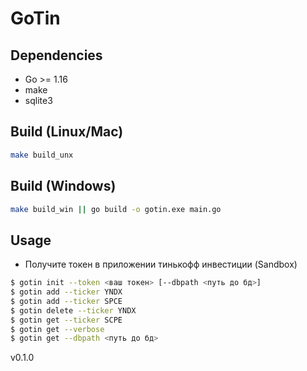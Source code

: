 # GoTin

## Dependencies
* Go >= 1.16
* make
* sqlite3

## Build (Linux/Mac)
```bash
make build_unx
```
## Build (Windows)
```bash
make build_win || go build -o gotin.exe main.go
```

## Usage
* Получите токен в приложении тинькофф инвестиции (Sandbox)
```bash
$ gotin init --token <ваш токен> [--dbpath <путь до бд>]
$ gotin add --ticker YNDX
$ gotin add --ticker SPCE
$ gotin delete --ticker YNDX
$ gotin get --ticker SCPE
$ gotin get --verbose
$ gotin get --dbpath <путь до бд>
```

v0.1.0